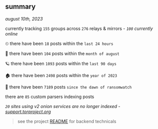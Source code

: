 
## summary
_august 10th, 2023_

currently tracking `155` groups across `276` relays & mirrors - _`100` currently online_

⏲ there have been `18` posts within the `last 24 hours`

🦈 there have been `104` posts within the `month of august`

🪐 there have been `1093` posts within the `last 90 days`

🏚 there have been `2498` posts within the `year of 2023`

🦕 there have been `7189` posts `since the dawn of ransomwatch`

there are `85` custom parsers indexing posts

_`20` sites using v2 onion services are no longer indexed - [support.torproject.org](https://support.torproject.org/onionservices/v2-deprecation/)_

> see the project [README](https://github.com/joshhighet/ransomwatch#ransomwatch--) for backend technicals
